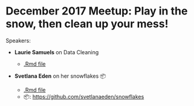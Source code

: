 # December 2017 Meetup: Play in the snow, then clean up your mess!

Speakers:  
* **Laurie Samuels** on Data Cleaning
  * [.Rmd file](https://github.com/rladies/meetup-presentations_nashville/blob/master/2017-12-07_snowflakes-and-data-cleaning/samuels_data-cleaning/RLadies-DataCleaning.Rmd)

* **Svetlana Eden** on her snowflakes 📦
  * [.Rmd file](https://github.com/rladies/meetup-presentations_nashville/blob/master/2017-12-07_snowflakes-and-data-cleaning/eden_snowflakes/snowflakes.Rmd)
  * 📦: https://github.com/svetlanaeden/snowflakes
